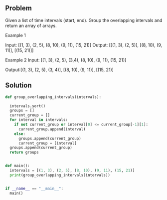 Problem
-------
Given a list of time intervals (start, end). Group the overlapping intervals and return an array of arrays.

Example 1 

Input: [(1, 3), (2, 5), (8, 10), (9, 11), (15, 21)] 
Output: [[(1, 3), (2, 5)], [(8, 10), (9, 11)], [(15, 21)]]

Example 2
Input: [(1, 3), (2, 5), (3,4), (8, 10), (9, 11), (15, 21)]

Output:[(1, 3), (2, 5), (3, 4)], [(8, 10), (9, 11)], [(15, 21)]

Solution
--------

```python
def group_overlapping_intervals(intervals):

  intervals.sort()
  groups = []
  current_group = []
  for interval in intervals:
    if not current_group or interval[0] <= current_group[-1][1]:
      current_group.append(interval)
    else:
      groups.append(current_group)
      current_group = [interval]
  groups.append(current_group)
  return groups


def main():
  intervals = [(1, 3), (2, 5), (8, 10), (9, 11), (15, 21)]
  print(group_overlapping_intervals(intervals))


if __name__ == "__main__":
  main()

```